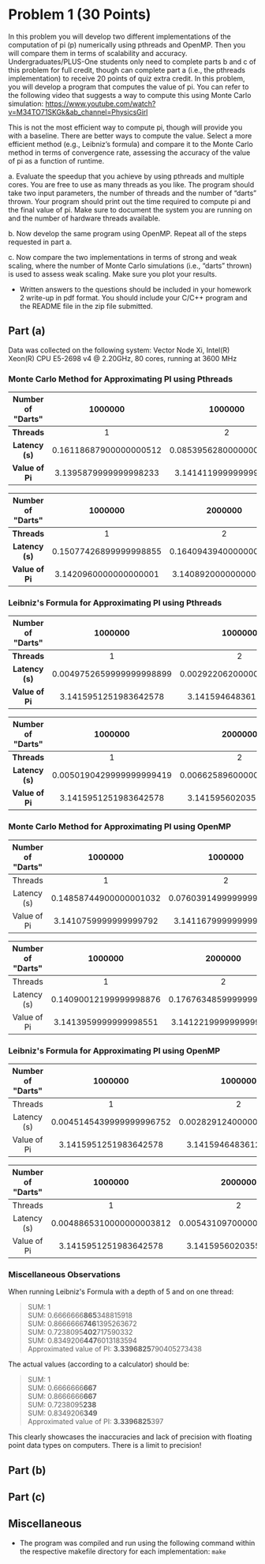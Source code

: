 # Problem 1 (30 Points)

In this problem you will develop two different implementations of the computation of pi (p) numerically using pthreads and OpenMP. Then you will compare them in terms of scalability and accuracy. Undergraduates/PLUS-One students only need to complete parts b and c of this problem for full credit, though can complete part a (i.e., the pthreads implementation) to receive 20 points of quiz extra credit. In this problem, you will develop a program that computes the value of pi. You can refer to the following video that suggests a way to compute this using Monte Carlo simulation: https://www.youtube.com/watch?v=M34TO71SKGk&ab_channel=PhysicsGirl 

This is not the most efficient way to compute pi, though will provide you with a baseline. There are better ways to compute the value. Select a more efficient method (e.g., Leibniz’s formula) and compare it to the Monte Carlo method in terms of convergence rate, assessing the accuracy of the value of pi as a function of runtime. 

a. Evaluate the speedup that you achieve by using pthreads and multiple cores. You are free to use as many threads as you like. The program should take two input parameters, the  number of threads and the number of “darts” thrown. Your program should print out the time required to compute pi and the final value of pi. Make sure to document the system you are running on and the number of hardware threads available. 

b. Now develop the same program using OpenMP. Repeat all of the steps requested in part a. 

c. Now compare the two implementations in terms of strong and weak scaling, where the number of Monte Carlo simulations (i.e., “darts” thrown) is used to assess weak scaling. Make sure you plot your results.

* Written answers to the questions should be included in your homework 2 write-up in pdf format. You should include your C/C++ program and the README file in the zip file submitted.

## Part (a)

Data was collected on the following system:
Vector Node Xi, Intel(R) Xeon(R) CPU E5-2698 v4 @ 2.20GHz, 80 cores, running at 3600 MHz

### Monte Carlo Method for Approximating PI using Pthreads

| **Number of "Darts"** 	|         1000000        	|         1000000         	|         1000000         	|         1000000         	|         1000000         	|          1000000         	|          1000000         	|          1000000         	|
|:---------------------:	|:----------------------:	|:-----------------------:	|:-----------------------:	|:-----------------------:	|:-----------------------:	|:------------------------:	|:------------------------:	|:------------------------:	|
|      **Threads**      	|            1           	|            2            	|            4            	|            8            	|            16           	|            32            	|            64            	|            128           	|
|    **Latency (s)**    	| 0.16118687900000000512 	| 0.085395628000000001201 	| 0.042522277999999996689 	| 0.024704975000000000546 	| 0.012632099000000000799 	| 0.0082375279999999991704 	| 0.0063886009999999998285 	| 0.0076575360000000003771 	|
|    **Value of Pi**    	|  3.1395879999999998233 	|  3.1414119999999998711  	|  3.1399599999999998623  	|  3.1422360000000000291  	|  3.1415359999999998841  	|   3.1435719999999998109  	|   3.1396440000000001014  	|   3.1410840000000002092  	|


| **Number of "Darts"** 	|         1000000        	|         2000000        	|         4000000        	|         8000000        	|        16000000        	|        32000000        	|        64000000        	|        128000000       	|
|:---------------------:	|:----------------------:	|:----------------------:	|:----------------------:	|:----------------------:	|:----------------------:	|:----------------------:	|:----------------------:	|:----------------------:	|
|      **Threads**      	|            1           	|            2           	|            4           	|            8           	|           16           	|           32           	|           64           	|           128          	|
|    **Latency (s)**    	| 0.15077426899999998855 	| 0.16409439400000000453 	| 0.17479591799999999457 	| 0.18029720499999998817 	| 0.18606627600000000267 	| 0.18886848300000000367 	| 0.26880689400000001843 	| 0.48449482900000001573 	|
|    **Value of Pi**    	|  3.1420960000000000001 	|  3.1408920000000000172 	|  3.1426059999999997885 	|  3.1412710000000001465 	|  3.1415177500000002198 	|  3.1413941250000001482 	|  3.1417263750000001821 	|  3.1416564687499999309 	|

### Leibniz's Formula for Approximating PI using Pthreads

| **Number of "Darts"** 	|          1000000         	|          1000000         	|          1000000         	|         1000000         	|          1000000         	|          1000000         	|          1000000         	|         1000000         	|
|:---------------------:	|:------------------------:	|:------------------------:	|:------------------------:	|:-----------------------:	|:------------------------:	|:------------------------:	|:------------------------:	|:-----------------------:	|
|      **Threads**      	|             1            	|             2            	|             4            	|            8            	|            16            	|            32            	|            64            	|           128           	|
|    **Latency (s)**    	| 0.0049752659999999998899 	| 0.0029220620000000000101 	| 0.0032186810000000001461 	| 0.003444884999999999961 	| 0.0035293070000000001905 	| 0.0030120680000000001238 	| 0.0030746689999999999264 	| 0.004674835999999999922 	|
|    **Value of Pi**    	|   3.1415951251983642578  	|   3.1415946483612060547  	|   3.1415946483612060547  	|  3.1415956020355224609  	|   3.1415953636169433594  	|   3.1415951251983642578  	|   3.1415979862213134766  	|  3.1415963172912597656  	|


| **Number of "Darts"** 	|          1000000         	|          2000000         	|         4000000        	|         8000000         	|         16000000        	|         32000000        	|        64000000        	|        128000000       	|
|:---------------------:	|:------------------------:	|:------------------------:	|:----------------------:	|:-----------------------:	|:-----------------------:	|:-----------------------:	|:----------------------:	|:----------------------:	|
|      **Threads**      	|             1            	|             2            	|            4           	|            8            	|            16           	|            32           	|           64           	|           128          	|
|    **Latency (s)**    	| 0.0050190429999999999419 	| 0.0066258960000000000426 	| 0.01358470399999999953 	| 0.027963447999999998389 	| 0.062699993999999995009 	| 0.088700306000000006534 	| 0.14129925400000001301 	| 0.17802410499999998805 	|
|    **Value of Pi**    	|   3.1415951251983642578  	|   3.1415956020355224609  	|  3.1415958404541015625 	|  3.1415958404541015625  	|  3.1415958404541015625  	|  3.1415958404541015625  	|  3.1415958404541015625 	|  3.1415958404541015625 	|


### Monte Carlo Method for Approximating PI using OpenMP

| Number of "Darts" |         1000000        |         1000000         |         1000000         |         1000000         |         1000000         |          1000000         |          1000000         |         1000000         |
|:-----------------:|:----------------------:|:-----------------------:|:-----------------------:|:-----------------------:|:-----------------------:|:------------------------:|:------------------------:|:-----------------------:|
|      Threads      |            1           |            2            |            4            |            8            |            16           |            32            |            64            |           128           |
|    Latency (s)    | 0.14858744900000001032 | 0.076039149999999999796 | 0.039739611000000001073 | 0.021159208999999998269 | 0.013158589999999999523 | 0.0071089229999999996312 | 0.0066883949999999997571 | 0.013466173999999999158 |
|    Value of Pi    |  3.1410759999999999792 |  3.1411679999999999602  |  3.1404800000000001603  | 3.1403279999999997862   | 3.1406520000000002213   | 3.142183999999999866     | 3.142592000000000052     | 3.1413079999999999892   |


| Number of "Darts" |         1000000        |         2000000        |         4000000        |         8000000        |        16000000        |        32000000        |        64000000        |        128000000       |
|:-----------------:|:----------------------:|:----------------------:|:----------------------:|:----------------------:|:----------------------:|:----------------------:|:----------------------:|:----------------------:|
|      Threads      |            1           |            2           |            4           |            8           |           16           |           32           |           64           |           128          |
|    Latency (s)    | 0.14090012199999998876 | 0.17676348599999999744 | 0.17684653000000000178 | 0.18447772300000001011 | 0.19189218699999999185 | 0.18603232000000000101 | 0.26840049199999999052 | 0.48054559099999999416 |
|    Value of Pi    |  3.1413959999999998551 |  3.1412219999999999587 |  3.1416529999999998068 | 3.1421594999999999942  | 3.141157000000000199   | 3.1416082499999999911  | 3.141736750000000189   | 3.1416990937499997827  |

### Leibniz's Formula for Approximating PI using OpenMP

| Number of "Darts" |          1000000         |          1000000         |          1000000         |          1000000         |          1000000         |          1000000         |          1000000         |          1000000         |
|:-----------------:|:------------------------:|:------------------------:|:------------------------:|:------------------------:|:------------------------:|:------------------------:|:------------------------:|:------------------------:|
|      Threads      |             1            |             2            |             4            |             8            |            16            |            32            |            64            |            128           |
|    Latency (s)    | 0.0045145439999999996752 | 0.0028291240000000001352 | 0.0016725909999999999649 | 0.0011379560000000000803 | 0.0010046320000000000944 | 0.0014219669999999998925 | 0.0014219669999999998925 | 0.0014219669999999998925 |
|    Value of Pi    |   3.1415951251983642578  |   3.1415946483612060547  |   3.1415946483612060547  | 3.1415953636169433594    | 3.1415951251983642578    | 3.1415956020355224609    | 3.1415956020355224609    | 3.1415956020355224609    |


| Number of "Darts" |          1000000         |          2000000         |          4000000         |          8000000         |         16000000         |         32000000         |         64000000         |        128000000        |
|:-----------------:|:------------------------:|:------------------------:|:------------------------:|:------------------------:|:------------------------:|:------------------------:|:------------------------:|:-----------------------:|
|      Threads      |             1            |             2            |             4            |             8            |            16            |            32            |            64            |           128           |
|    Latency (s)    | 0.0048865310000000003812 | 0.0054310970000000001814 | 0.0054509160000000000945 | 0.0054415849999999996514 | 0.0067302899999999998837 | 0.0070495810000000000764 | 0.0089076750000000003149 | 0.026552492000000000455 |
|    Value of Pi    |   3.1415951251983642578  |   3.1415956020355224609  |   3.1415958404541015625  | 3.1415958404541015625    | 3.1415958404541015625    | 3.1415960788726806641    | 3.1415958404541015625    | 3.1415960788726806641   |

### Miscellaneous Observations

When running Leibniz's Formula with a depth of 5 and on one thread:

> SUM: 1  
> SUM: 0.6666666**865**348815918  
> SUM: 0.8666666**746**1395263672  
> SUM: 0.7238095**402**717590332  
> SUM: 0.8349206**447**6013183594  
> Approximated value of PI: **3.3396825**790405273438

The actual values (according to a calculator) should be:

> SUM: 1  
> SUM: 0.6666666**667**  
> SUM: 0.8666666**667**  
> SUM: 0.7238095**238**  
> SUM: 0.8349206**349**  
> Approximated value of PI: **3.3396825**397  

This clearly showcases the inaccuracies and lack of precision with floating point data types on computers. There is a limit to precision!

## Part (b)


## Part (c)


## Miscellaneous
- The program was compiled and run using the following command within the respective makefile directory for each implementation:
```make```